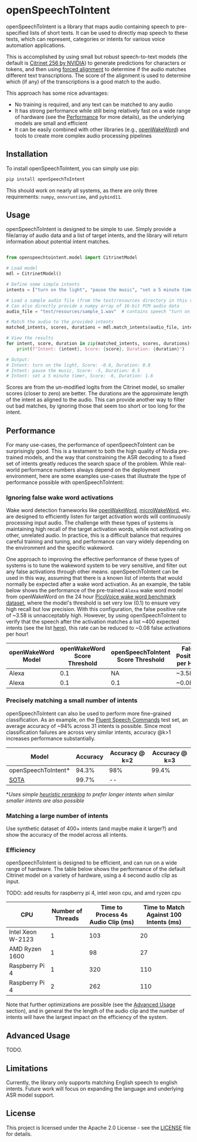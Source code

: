 # openSpeechToIntent

openSpeechToIntent is a library that maps audio containing speech to pre-specified lists of short texts. It can be used to directly map speech to these texts, which can represent, categories or intents for various voice automation applications.

This is accomplished by using small but robust speech-to-text models (the default is [Citrinet 256 by NVIDIA](https://catalog.ngc.nvidia.com/orgs/nvidia/teams/nemo/models/stt_en_citrinet_256)) to generate predictions for characters or tokens, and then using [forced alignment](https://research.nvidia.com/labs/conv-ai/blogs/2023/2023-08-forced-alignment/) to determine if the audio matches different text transcriptions. The score of the alignment is used to determine which (if any) of the transcriptions is a good match to the audio.

This approach has some nice advantages:
- No training is required, and any text can be matched to any audio
- It has strong performance while still being relatively fast on a wide range of hardware (see the [Performance](#performance) for more details), as the underlying models are small and efficient
- It can be easily combined with other libraries (e.g., [openWakeWord](https://github.com/dscripka/openwakeword)) and tools to create more complex audio processing pipelines

## Installation

To install openSpeechToIntent, you can simply use pip:

```bash
pip install openSpeechToIntent
```

This should work on nearly all systems, as there are only three requirements: `numpy`, `onnxruntime`, and `pybind11`.

## Usage

openSpeechToIntent is designed to be simple to use. Simply provide a file/array of audio data and a list of target intents, and the library will return information about potential intent matches.

```python

from openspeechtointent.model import CitrinetModel

# Load model
mdl = CitrinetModel()

# Define some simple intents
intents = ["turn on the light", "pause the music", "set a 5 minute timer"]

# Load a sample audio file (from the test/resources directory in this repo)
# Can also directly provide a numpy array of 16-bit PCM audio data
audio_file = "test/resources/sample_1.wav"  # contains speech "turn on the light"

# Match the audio to the provided intents
matched_intents, scores, durations = mdl.match_intents(audio_file, intents)

# View the results
for intent, score, duration in zip(matched_intents, scores, durations):
    print(f"Intent: {intent}, Score: {score}, Duration: {duration}")

# Output:
# Intent: turn on the light, Score: -0.6, Duration: 0.8
# Intent: pause the music, Score: -5, Duration: 0.5
# Intent: set a 5 minute timer, Score: -6, Duration: 1.6
```

Scores are from the un-modified logits from the Citrinet model, so smaller scores (closer to zero) are better. The durations are the approximate length of the intent as aligned to the audio. This can provide another way to filter out bad matches, by ignoring those that seem too short or too long for the intent.

## Performance

For many use-cases, the performance of openSpeechToIntent can be surprisingly good. This is a testament to both the high quality of Nvidia pre-trained models, and the way that constraining the ASR decoding to a fixed set of intents greatly reduces the search space of the problem. While real-world performance numbers always depend on the deployment environment, here are some examples use-cases that illustrate the type of performance possible with openSpeechToIntent:

### Ignoring false wake word activations

Wake word detection frameworks like [openWakeWord](), [microWakeWord](), etc. are designed to efficiently listen for target activation words will continuously processing input audio. The challenge with these types of systems is maintaining high recall of the target activation words, while not activating on other, unrelated audio. In practice, this is a difficult balance that requires careful training and tuning, and performance can vary widely depending on the environment and the specific wakeword.

One approach to improving the effective performance of these types of systems is to tune the wakeword system to be very sensitive, and filter out any false activations through other means. openSpeechToIntent can be used in this way, assuming that there is a known list of intents that would normally be expected after a wake word activation. As an example, the table below shows the performance of the pre-trained `Alexa` wake word model from openWakeWord on the 24 hour [PicoVoice wake word benchmark dataset](), where the model's threshold is set very low (0.1) to ensure very high recall but low precision. With this configuration, the false positive rate of ~3.58 is unnacceptably high. However, by using openSpeechToIntent to verify that the speech after the activation matches a list ~400 expected intents (see the list [here]()), this rate can be reduced to ~0.08 false activations per hour!

| openWakeWord Model | openWakeWord Score Threshold | openSpeechToIntent Score Threshold | False Positives per Hour |
|---------------------|------------------------------|------------------------------------|--------------------------|
| Alexa              | 0.1                          | NA                                 | ~3.58                     |
| Alexa              | 0.1                          | 0.1                                 | ~0.08                     |


### Precisely matching a small number of intents

openSpeechToIntent can also be used to perform more fine-grained classification. As an example, on the [Fluent Speech Commands]() test set, an average accuracy of ~94% across 31 intents is possible. Since most classification failures are across very similar intents, accuracy @k>1 increases performance substantially.

| Model | Accuracy | Accuracy @ k=2 | Accuracy @ k=3 |
|-------|----------| --------------| --------------|
| openSpeechToIntent* | 94.3% | 98% | 99.4% |
| [SOTA](https://paperswithcode.com/paper/finstreder-simple-and-fast-spoken-language) | 99.7% | -- |


**Uses simple [heuristic reranking](https://github.com/dscripka/openSpeechToIntent/blob/openspeechtointent/model.py#L117) to prefer longer intents when similar smaller intents are also possible*

### Matching a large number of intents

Use synthetic dataset of 400+ intents (and maybe make it larger?) and show the accuracy of the model across all intents.

### Efficiency

openSpeechToIntent is designed to be efficient, and can run on a wide range of hardware. The table below shows the performance of the default Citrinet model on a variety of hardware, using a 4 second audio clip as input.

TODO: add results for raspberry pi 4, intel xeon cpu, and amd ryzen cpu

| CPU | Number of Threads | Time to Process 4s Audio Clip (ms) | Time to Match Against 100 Intents (ms) |
|-----|-------------------|-------------------------------|---------------------------|
| Intel Xeon W-2123 | 1 | 103 | 20 |
| AMD Ryzen 1600 | 1 | 98 | 27 |
| Raspberry Pi 4 | 1 | 320 | 110 |
| Raspberry Pi 4 | 2 | 262 | 110 |

Note that further optimizations are possible (see the [Advanced Usage](#advanced-usage) section), and in general the the length of the audio clip
and the number of intents will have the largest impact on the efficiency of the system.

## Advanced Usage

TODO.

## Limitations

Currently, the library only supports matching English speech to english intents. Future work will focus on expanding the language and underlying ASR model support.

## License

This project is licensed under the Apache 2.0 License - see the [LICENSE](LICENSE) file for details.
